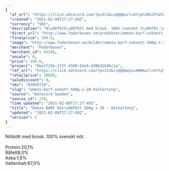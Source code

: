 ```yaml
---
{
  "af_url": "https://click.adrecord.com/?p=313&c=@@@&url=http%3A%2F%2Fwww.foderboxen.se%2Fprodukter%2Femmzo-barf-oxkoett-500g-x-20-helkartong%2C578",
  "created": "2021-02-08T17:27:49Z",
  "currency": "SEK",
  "description": "N\u00f6tk\u00f6tt med brosk. 100% svenskt n\u00f6t.\nProtein:20,1%\nR\u00e5fett8,0%\nAska:1,6%\nVattenhalt:67,0%",
  "direct_url": "http://www.foderboxen.se/produkter/emmzo-barf-oxkoett-500g-x-20-helkartong,578",
  "finalprice": 390.0,
  "image": "http://www.foderboxen.se/bilder/emmzo-barf-oxkoett-500g-x-20-helkartong-578.png",
  "merchant": "Foderboxen",
  "merchant_id": 46146,
  "onsale": 0,
  "price": 390.0,
  "project": "6be1f25b-1f2f-4509-93e9-dd8b42b96c1a",
  "ref_url": "https://click.adrecord.com/?p=313&c=@@@&epi=###&url=http%3A%2F%2Fwww.foderboxen.se%2Fprodukter%2Femmzo-barf-oxkoett-500g-x-20-helkartong%2C578",
  "retailprice": 39000,
  "salediscount": 0,
  "sku": "83bb9710",
  "slug": "emmzo-barf-oxkott-500g-x-20-helkartong",
  "source": "Adrecord Sweden",
  "source_id": 270,
  "time_updated": "2021-02-08T17:27:49Z",
  "title": "Emmzo BARF Oxk\u00f6tt 500g x 20 - Helkartong",
  "updated": "2021-02-08T17:27:49Z",
  "version": 1
}
---
```


<p>Nötkött med brosk. 100% svenskt nöt.<br><br>Protein:20,1%<br>Råfett8,0%<br>Aska:1,6%<br>Vattenhalt:67,0% <br></p>
